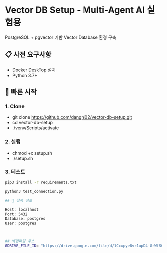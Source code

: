 # Vector DB Setup - Multi-Agent AI 실험용

PostgreSQL + pgvector 기반 Vector Database 환경 구축

## 📋 사전 요구사항

- Docker DeskTop 설치
- Python 3.7+

## 🚀 빠른 시작

### 1. Clone
- git clone https://github.com/dangni02/vector-db-setup.git
- cd vector-db-setup
- ./venv/Scripts/activate

### 2. 실행
- chmod +x setup.sh
- ./setup.sh

### 3. 테스트
```bash
pip3 install -r requirements.txt

python3 test_connection.py

## 🔌 접속 정보

Host: localhost
Port: 5432
Database: postgres
User: postgres



## 백업파일 주소
GDRIVE_FILE_ID= "https://drive.google.com/file/d/1Ccxpye8vr1upD4-GrWfS0szyFLUTA_uX/view?usp=sharing"
